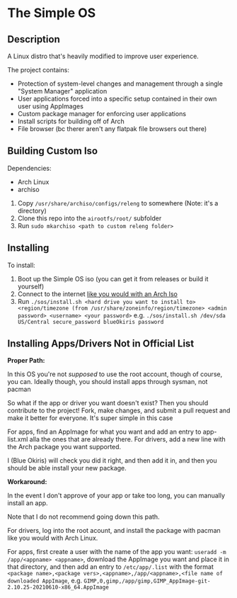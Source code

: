 # The Simple OS

## Description

A Linux distro that's heavily modified to improve user experience.

The project contains:
- Protection of system-level changes and management through a single "System Manager" application
- User applications forced into a specific setup contained in their own user using AppImages
- Custom package manager for enforcing user applications
- Install scripts for building off of Arch
- File browser (bc therer aren't any flatpak file browsers out there)

## Building Custom Iso

Dependencies:
- Arch Linux
- archiso

1. Copy `/usr/share/archiso/configs/releng` to somewhere (Note: it's a directory)
2. Clone this repo into the `airootfs/root/` subfolder
3. Run `sudo mkarchiso <path to custom releng folder>`

## Installing

To install:
1. Boot up the Simple OS iso (you can get it from releases or build it yourself)
2. Connect to the internet [like you would with an Arch Iso](https://wiki.archlinux.org/title/Network_configuration/Wireless#iw)
3. Run `./sos/install.sh <hard drive you want to install to> <region/timezone (from /usr/share/zoneinfo/region/timezone> <admin password> <username> <your password>` e.g. `./sos/install.sh /dev/sda US/Central secure_password blueOkiris password`

## Installing Apps/Drivers Not in Official List

__Proper Path:__

In this OS you're not *supposed* to use the root account, though of course, you can. Ideally though, you should install apps through sysman, not pacman

So what if the app or driver you want doesn't exist? Then you should contribute to the project! Fork, make changes, and submit a pull request and make it better for everyone. It's super simple in this case

For apps, find an AppImage for what you want and add an entry to app-list.xml alla the ones that are already there. For drivers, add a new line with the Arch package you want supported.

I (Blue Okiris) will check you did it right, and then add it in, and then you should be able install your new package.

__Workaround:__

In the event I don't approve of your app or take too long, you can manually install an app.

Note that I do not recommend going down this path.

For drivers, log into the root acount, and install the package with pacman like you would with Arch Linux.

For apps, first create a user with the name of the app you want: `useradd -m /app/<appname> <appname>`, download the AppImage you want and place it in that directory, and then add an entry to `/etc/app/.list` with the format `<package name>,<package vers>,<appname>,/app/<appname>,<file name of downloaded AppImage`, e.g. `GIMP,0,gimp,/app/gimp,GIMP_AppImage-git-2.10.25-20210610-x86_64.AppImage`
